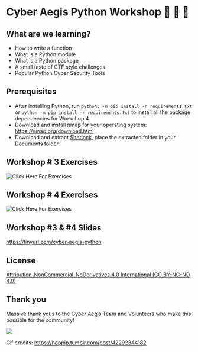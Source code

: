 # Cyber Aegis Python Workshop 🎉 🐍 🎉 

## What are we learning? 

- How to write a function
- What is a Python module
- What is a Python package
- A small taste of CTF style challenges
- Popular Python Cyber Security Tools

## Prerequisites

- After installing Python, run `python3 -m pip install -r requirements.txt` or `python -m pip install -r requirements.txt` to install all the package dependencies for Workshop 4.
- Download and install nmap for your operating system: https://nmap.org/download.html
- Download and extract [Sherlock](https://github.com/sherlock-project/sherlock), place the extracted folder in your Documents folder. 

## Workshop # 3 Exercises 
![Click Here For Exercises](https://github.com/rachelwritingcode/cyber-aegis-python-workshop/tree/main/module_03/exercises)

## Workshop # 4 Exercises 
![Click Here For Exercises](https://github.com/rachelwritingcode/cyber-aegis-python-workshop/tree/main/module_04/exercises)

## Workshop #3 & #4 Slides
https://tinyurl.com/cyber-aegis-python

## License
[Attribution-NonCommercial-NoDerivatives 4.0 International (CC BY-NC-ND 4.0)](https://creativecommons.org/licenses/by-nc-nd/4.0/)

## Thank you
Massive thank yous to the Cyber Aegis Team and Volunteers who make this possible for the community! 

![](https://media.giphy.com/media/BXVRf5GyMlElO/giphy.gif)

Gif credits: https://hoppip.tumblr.com/post/42292344182
